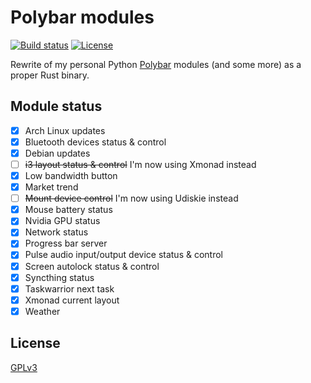 # Polybar modules

[![Build status](https://github.com/desbma/polybar-modules/actions/workflows/ci.yml/badge.svg)](https://github.com/desbma/polybar-modules/actions)
[![License](https://img.shields.io/github/license/desbma/polybar-modules.svg?style=flat)](https://github.com/desbma/polybar-modules/blob/master/LICENSE)

Rewrite of my personal Python [Polybar](https://polybar.github.io/) modules (and some more) as a proper Rust binary.

## Module status

- [x] Arch Linux updates
- [x] Bluetooth devices status & control
- [x] Debian updates
- [ ] ~~i3 layout status & control~~ I'm now using Xmonad instead
- [x] Low bandwidth button
- [x] Market trend
- [ ] ~~Mount device control~~ I'm now using Udiskie instead
- [x] Mouse battery status
- [x] Nvidia GPU status
- [x] Network status
- [x] Progress bar server
- [x] Pulse audio input/output device status & control
- [x] Screen autolock status & control
- [x] Syncthing status
- [x] Taskwarrior next task
- [x] Xmonad current layout
- [x] Weather

## License

[GPLv3](https://www.gnu.org/licenses/gpl-3.0-standalone.html)
